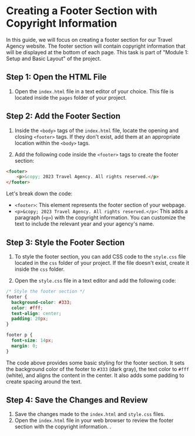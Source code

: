 # Creating a Footer Section with Copyright Information

In this guide, we will focus on creating a footer section for our Travel Agency website. The footer section will contain copyright information that will be displayed at the bottom of each page. This task is part of "Module 1: Setup and Basic Layout" of the project.

## Step 1: Open the HTML File
1. Open the `index.html` file in a text editor of your choice. This file is located inside the `pages` folder of your project.

## Step 2: Add the Footer Section
1. Inside the `<body>` tags of the `index.html` file, locate the opening and closing `<footer>` tags. If they don't exist, add them at an appropriate location within the `<body>` tags.

2. Add the following code inside the `<footer>` tags to create the footer section:

```html
<footer>
    <p>&copy; 2023 Travel Agency. All rights reserved.</p>
</footer>
```

Let's break down the code:

- `<footer>`: This element represents the footer section of your webpage.
- `<p>&copy; 2023 Travel Agency. All rights reserved.</p>`: This adds a paragraph (`<p>`) with the copyright information. You can customize the text to include the relevant year and your agency's name.

## Step 3: Style the Footer Section
1. To style the footer section, you can add CSS code to the `style.css` file located in the `css` folder of your project. If the file doesn't exist, create it inside the `css` folder.

2. Open the `style.css` file in a text editor and add the following code:

```css
/* Style the footer section */
footer {
  background-color: #333;
  color: #fff;
  text-align: center;
  padding: 20px;
}

footer p {
  font-size: 14px;
  margin: 0;
}
```

The code above provides some basic styling for the footer section. It sets the background color of the footer to `#333` (dark gray), the text color to `#fff` (white), and aligns the content in the center. It also adds some padding to create spacing around the text.

## Step 4: Save the Changes and Review
1. Save the changes made to the `index.html` and `style.css` files.
2. Open the `index.html` file in your web browser to review the footer section with the copyright information.
.